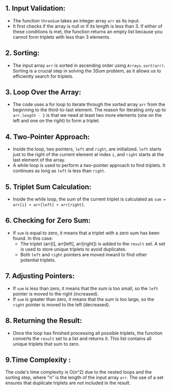 

## 1. Input Validation:
   - The function `threeSum` takes an integer array `arr` as its input.
   - It first checks if the array is null or if its length is less than 3. If either of these conditions is met, the function returns an empty list because you cannot form triplets with less than 3 elements.

## 2. Sorting:
   - The input array `arr` is sorted in ascending order using `Arrays.sort(arr)`. Sorting is a crucial step in solving the 3Sum problem, as it allows us to efficiently search for triplets.

## 3. Loop Over the Array:
   - The code uses a for loop to iterate through the sorted array `arr` from the beginning to the third-to-last element. The reason for iterating only up to `arr.length - 2` is that we need at least two more elements (one on the left and one on the right) to form a triplet.

## 4. Two-Pointer Approach:
   - Inside the loop, two pointers, `left` and `right`, are initialized. `left` starts just to the right of the current element at index `i`, and `right` starts at the last element of the array.
   - A while loop is used to perform a two-pointer approach to find triplets. It continues as long as `left` is less than `right`.

## 5. Triplet Sum Calculation:
   - Inside the while loop, the sum of the current triplet is calculated as `sum = arr[i] + arr[left] + arr[right]`.

## 6. **Checking for Zero Sum**:
   - If `sum` is equal to zero, it means that a triplet with a zero sum has been found. In this case:
     - The triplet (arr[i], arr[left], arr[right]) is added to the `result` set. A set is used to store unique triplets to avoid duplicates.
     - Both `left` and `right` pointers are moved inward to find other potential triplets.

## 7. Adjusting Pointers:
   - If `sum` is less than zero, it means that the sum is too small, so the `left` pointer is moved to the right (increased).
   - If `sum` is greater than zero, it means that the sum is too large, so the `right` pointer is moved to the left (decreased).

## 8. Returning the Result:
   - Once the loop has finished processing all possible triplets, the function converts the `result` set to a list and returns it. This list contains all unique triplets that sum to zero.


## 9.Time Complexity :
The code's time complexity is O(n^2) due to the nested loops and the sorting step, where "n" is the length of the input array `arr`. The use of a set ensures that duplicate triplets are not included in the result.